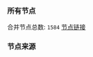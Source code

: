### 所有节点
合并节点总数: `1584`
[节点链接](https://raw.githubusercontent.com/rzhy1/11/master/sub/sub_merge_base64.txt)

### 节点来源